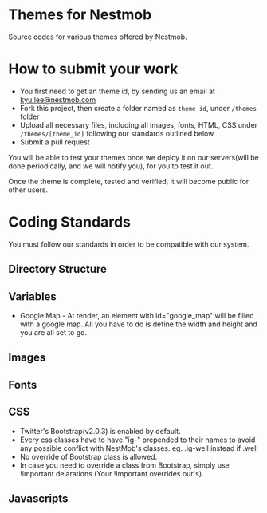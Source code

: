 Themes for Nestmob
==============

Source codes for various themes offered by Nestmob.


# How to submit your work

* You first need to get an theme id, by sending us an email at kyu.lee@nestmob.com
* Fork this project, then create a folder named as `theme_id`, under `/themes` folder
* Upload all necessary files, including all images, fonts, HTML, CSS under `/themes/[theme_id]` following our standards outlined below
* Submit a pull request

You will be able to test your themes once we deploy it on our servers(will be done periodically, and we will notify you), for you to test it out.


Once the theme is complete, tested and verified, it will become public for other users.


# Coding Standards

You must follow our standards in order to be compatible with our system.

## Directory Structure

## Variables

* Google Map - At render, an element with id="google_map" will be filled with a google map. All you have to do is define the width and height and you are all set to go. 

## Images

## Fonts

## CSS

* Twitter's Bootstrap(v2.0.3) is enabled by default.
* Every css classes have to have "ig-" prepended to their names to avoid any possible conflict with NestMob's classes. eg. .ig-well instead if .well
* No override of Bootstrap class is allowed.
* In case you need to override a class from Bootstrap, simply use !important delarations (Your !important overrides our's).


## Javascripts

